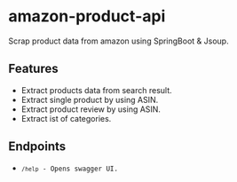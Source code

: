 # amazon-product-api

Scrap product data from amazon using SpringBoot & Jsoup.

## Features
 
 - Extract products data from search result. 
 - Extract single product by using ASIN.
 - Extract product review by using ASIN.
 - Extract ist of categories.

## Endpoints

  - <code>`/help` - Opens swagger UI.</code>
